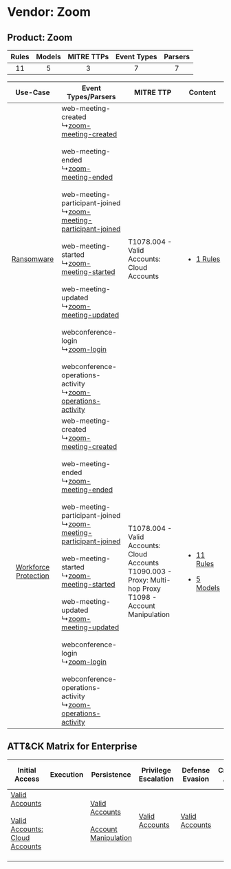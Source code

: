 Vendor: Zoom
============
Product: Zoom
-------------
| Rules | Models | MITRE TTPs | Event Types | Parsers |
|:-----:|:------:|:----------:|:-----------:|:-------:|
|  11   |   5    |     3      |      7      |    7    |

|    Use-Case    | Event Types/Parsers    | MITRE TTP    | Content    |
|:----:| ---- | ---- | ---- |
|    [Ransomware](../../../UseCases/uc_ransomware.md)    |  web-meeting-created<br> ↳[zoom-meeting-created](Ps/pC_zoommeetingcreated.md)<br><br> web-meeting-ended<br> ↳[zoom-meeting-ended](Ps/pC_zoommeetingended.md)<br><br> web-meeting-participant-joined<br> ↳[zoom-meeting-participant-joined](Ps/pC_zoommeetingparticipantjoined.md)<br><br> web-meeting-started<br> ↳[zoom-meeting-started](Ps/pC_zoommeetingstarted.md)<br><br> web-meeting-updated<br> ↳[zoom-meeting-updated](Ps/pC_zoommeetingupdated.md)<br><br> webconference-login<br> ↳[zoom-login](Ps/pC_zoomlogin.md)<br><br> webconference-operations-activity<br> ↳[zoom-operations-activity](Ps/pC_zoomoperationsactivity.md)<br> | T1078.004 - Valid Accounts: Cloud Accounts<br>    | [<ul><li>1 Rules</li></ul>](RM/r_m_zoom_zoom_Ransomware.md)    |
| [Workforce Protection](../../../UseCases/uc_workforce_protection.md) |  web-meeting-created<br> ↳[zoom-meeting-created](Ps/pC_zoommeetingcreated.md)<br><br> web-meeting-ended<br> ↳[zoom-meeting-ended](Ps/pC_zoommeetingended.md)<br><br> web-meeting-participant-joined<br> ↳[zoom-meeting-participant-joined](Ps/pC_zoommeetingparticipantjoined.md)<br><br> web-meeting-started<br> ↳[zoom-meeting-started](Ps/pC_zoommeetingstarted.md)<br><br> web-meeting-updated<br> ↳[zoom-meeting-updated](Ps/pC_zoommeetingupdated.md)<br><br> webconference-login<br> ↳[zoom-login](Ps/pC_zoomlogin.md)<br><br> webconference-operations-activity<br> ↳[zoom-operations-activity](Ps/pC_zoomoperationsactivity.md)<br> | T1078.004 - Valid Accounts: Cloud Accounts<br>T1090.003 - Proxy: Multi-hop Proxy<br>T1098 - Account Manipulation<br> | [<ul><li>11 Rules</li></ul><ul><li>5 Models</li></ul>](RM/r_m_zoom_zoom_Workforce_Protection.md) |

ATT&CK Matrix for Enterprise
----------------------------
| Initial Access                                                                                                                                             | Execution | Persistence                                                                                                                                  | Privilege Escalation                                                | Defense Evasion                                                     | Credential Access | Discovery | Lateral Movement | Collection | Command and Control                                                                                                                       | Exfiltration | Impact |
| ---------------------------------------------------------------------------------------------------------------------------------------------------------- | --------- | -------------------------------------------------------------------------------------------------------------------------------------------- | ------------------------------------------------------------------- | ------------------------------------------------------------------- | ----------------- | --------- | ---------------- | ---------- | ----------------------------------------------------------------------------------------------------------------------------------------- | ------------ | ------ |
| [Valid Accounts](https://attack.mitre.org/techniques/T1078)<br><br>[Valid Accounts: Cloud Accounts](https://attack.mitre.org/techniques/T1078/004)<br><br> |           | [Valid Accounts](https://attack.mitre.org/techniques/T1078)<br><br>[Account Manipulation](https://attack.mitre.org/techniques/T1098)<br><br> | [Valid Accounts](https://attack.mitre.org/techniques/T1078)<br><br> | [Valid Accounts](https://attack.mitre.org/techniques/T1078)<br><br> |                   |           |                  |            | [Proxy: Multi-hop Proxy](https://attack.mitre.org/techniques/T1090/003)<br><br>[Proxy](https://attack.mitre.org/techniques/T1090)<br><br> |              |        |